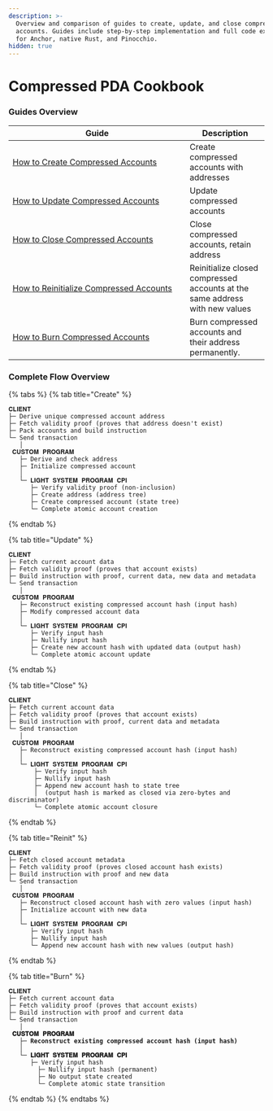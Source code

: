 ```yaml
---
description: >-
  Overview and comparison of guides to create, update, and close compressed
  accounts. Guides include step-by-step implementation and full code examples
  for Anchor, native Rust, and Pinocchio.
hidden: true
---
```


# Compressed PDA Cookbook





### Guides Overview <a href="#subsection-jvtgde75u" id="subsection-jvtgde75u"></a>

<table><thead><tr><th width="332.7890625">Guide</th><th>Description</th></tr></thead><tbody><tr><td><a href="how-to-create-compressed-accounts.md">How to Create Compressed Accounts</a></td><td>Create compressed accounts with addresses</td></tr><tr><td><a href="how-to-update-compressed-accounts.md">How to Update Compressed Accounts</a></td><td>Update compressed accounts</td></tr><tr><td><a href="how-to-close-compressed-accounts.md">How to Close Compressed Accounts</a></td><td>Close compressed accounts, retain address</td></tr><tr><td><a href="how-to-reinitialize-compressed-accounts.md">How to Reinitialize Compressed Accounts</a></td><td>Reinitialize closed compressed accounts at the same address with new values</td></tr><tr><td><a href="how-to-burn-compressed-accounts.md">How to Burn Compressed Accounts</a></td><td>Burn compressed accounts and their address permanently.</td></tr></tbody></table>

### Complete Flow Overview

{% tabs %}
{% tab title="Create" %}
```
𝐂𝐋𝐈𝐄𝐍𝐓
├─ Derive unique compressed account address
├─ Fetch validity proof (proves that address doesn't exist)
├─ Pack accounts and build instruction
└─ Send transaction
   │
 𝐂𝐔𝐒𝐓𝐎𝐌 𝐏𝐑𝐎𝐆𝐑𝐀𝐌
   ├─ Derive and check address
   ├─ Initialize compressed account
   │
   └─ 𝐋𝐈𝐆𝐇𝐓 𝐒𝐘𝐒𝐓𝐄𝐌 𝐏𝐑𝐎𝐆𝐑𝐀𝐌 𝐂𝐏𝐈
      ├─ Verify validity proof (non-inclusion)
      ├─ Create address (address tree)
      ├─ Create compressed account (state tree)
      └─ Complete atomic account creation
```
{% endtab %}

{% tab title="Update" %}
```
𝐂𝐋𝐈𝐄𝐍𝐓
├─ Fetch current account data 
├─ Fetch validity proof (proves that account exists)
├─ Build instruction with proof, current data, new data and metadata
└─ Send transaction
   │
 𝐂𝐔𝐒𝐓𝐎𝐌 𝐏𝐑𝐎𝐆𝐑𝐀𝐌
   ├─ Reconstruct existing compressed account hash (input hash)
   ├─ Modify compressed account data
   │
   └─ 𝐋𝐈𝐆𝐇𝐓 𝐒𝐘𝐒𝐓𝐄𝐌 𝐏𝐑𝐎𝐆𝐑𝐀𝐌 𝐂𝐏𝐈
      ├─ Verify input hash 
      ├─ Nullify input hash 
      ├─ Create new account hash with updated data (output hash)
      └─ Complete atomic account update
```
{% endtab %}

{% tab title="Close" %}
```
𝐂𝐋𝐈𝐄𝐍𝐓
├─ Fetch current account data
├─ Fetch validity proof (proves that account exists)
├─ Build instruction with proof, current data and metadata
└─ Send transaction
   │
 𝐂𝐔𝐒𝐓𝐎𝐌 𝐏𝐑𝐎𝐆𝐑𝐀𝐌
   ├─ Reconstruct existing compressed account hash (input hash)
   │
   └─ 𝐋𝐈𝐆𝐇𝐓 𝐒𝐘𝐒𝐓𝐄𝐌 𝐏𝐑𝐎𝐆𝐑𝐀𝐌 𝐂𝐏𝐈
       ├─ Verify input hash
       ├─ Nullify input hash
       ├─ Append new account hash to state tree 
       │  (output hash is marked as closed via zero-bytes and discriminator)
       └─ Complete atomic account closure
```
{% endtab %}

{% tab title="Reinit" %}
```
𝐂𝐋𝐈𝐄𝐍𝐓
├─ Fetch closed account metadata
├─ Fetch validity proof (proves closed account hash exists)
├─ Build instruction with proof and new data
└─ Send transaction
   │
 𝐂𝐔𝐒𝐓𝐎𝐌 𝐏𝐑𝐎𝐆𝐑𝐀𝐌
   ├─ Reconstruct closed account hash with zero values (input hash)
   ├─ Initialize account with new data
   │
   └─ 𝐋𝐈𝐆𝐇𝐓 𝐒𝐘𝐒𝐓𝐄𝐌 𝐏𝐑𝐎𝐆𝐑𝐀𝐌 𝐂𝐏𝐈
      ├─ Verify input hash
      ├─ Nullify input hash
      └─ Append new account hash with new values (output hash)
```
{% endtab %}

{% tab title="Burn" %}
<pre><code>𝐂𝐋𝐈𝐄𝐍𝐓
├─ Fetch current account data
├─ Fetch validity proof (proves that account exists)
├─ Build instruction with proof and current data
└─ Send transaction
   │
<strong> 𝐂𝐔𝐒𝐓𝐎𝐌 𝐏𝐑𝐎𝐆𝐑𝐀𝐌
</strong><strong>   ├─ Reconstruct existing compressed account hash (input hash)
</strong><strong>   │
</strong><strong>   └─ 𝐋𝐈𝐆𝐇𝐓 𝐒𝐘𝐒𝐓𝐄𝐌 𝐏𝐑𝐎𝐆𝐑𝐀𝐌 𝐂𝐏𝐈
</strong>      ├─ Verify input hash
        ├─ Nullify input hash (permanent)
        ├─ No output state created
        └─ Complete atomic state transition
</code></pre>
{% endtab %}
{% endtabs %}

